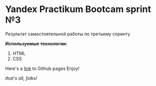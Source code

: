 # Yandex Practikum Bootcam sprint №3

Результат самостоятельной работы по третьему спринту

**Используемые технологии:**
1. HTML
2. CSS

Here's a [link](https://ivan-tikhonov.github.io/russian-travel-bootcamp/) to Github pages
Enjoy!

*that's all, folks!*
